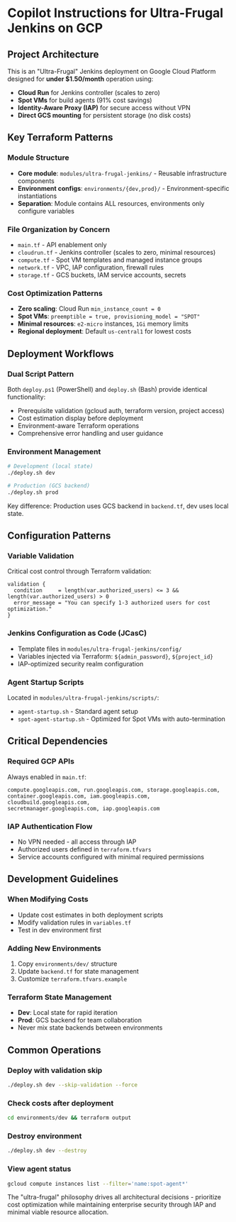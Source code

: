 # Copilot Instructions for Ultra-Frugal Jenkins on GCP

## Project Architecture

This is an "Ultra-Frugal" Jenkins deployment on Google Cloud Platform designed for **under $1.50/month** operation using:
- **Cloud Run** for Jenkins controller (scales to zero)
- **Spot VMs** for build agents (91% cost savings) 
- **Identity-Aware Proxy (IAP)** for secure access without VPN
- **Direct GCS mounting** for persistent storage (no disk costs)

## Key Terraform Patterns

### Module Structure
- **Core module**: `modules/ultra-frugal-jenkins/` - Reusable infrastructure components
- **Environment configs**: `environments/{dev,prod}/` - Environment-specific instantiations
- **Separation**: Module contains ALL resources, environments only configure variables

### File Organization by Concern
- `main.tf` - API enablement only
- `cloudrun.tf` - Jenkins controller (scales to zero, minimal resources)
- `compute.tf` - Spot VM templates and managed instance groups
- `network.tf` - VPC, IAP configuration, firewall rules
- `storage.tf` - GCS buckets, IAM service accounts, secrets

### Cost Optimization Patterns
- **Zero scaling**: Cloud Run `min_instance_count = 0`
- **Spot VMs**: `preemptible = true, provisioning_model = "SPOT"`
- **Minimal resources**: `e2-micro` instances, `1Gi` memory limits
- **Regional deployment**: Default `us-central1` for lowest costs

## Deployment Workflows

### Dual Script Pattern
Both `deploy.ps1` (PowerShell) and `deploy.sh` (Bash) provide identical functionality:
- Prerequisite validation (gcloud auth, terraform version, project access)
- Cost estimation display before deployment
- Environment-aware Terraform operations
- Comprehensive error handling and user guidance

### Environment Management
```bash
# Development (local state)
./deploy.sh dev

# Production (GCS backend)
./deploy.sh prod
```

Key difference: Production uses GCS backend in `backend.tf`, dev uses local state.

## Configuration Patterns

### Variable Validation
Critical cost control through Terraform validation:
```hcl
validation {
  condition     = length(var.authorized_users) <= 3 && length(var.authorized_users) > 0
  error_message = "You can specify 1-3 authorized users for cost optimization."
}
```

### Jenkins Configuration as Code (JCasC)
- Template files in `modules/ultra-frugal-jenkins/config/`
- Variables injected via Terraform: `${admin_password}`, `${project_id}`
- IAP-optimized security realm configuration

### Agent Startup Scripts
Located in `modules/ultra-frugal-jenkins/scripts/`:
- `agent-startup.sh` - Standard agent setup
- `spot-agent-startup.sh` - Optimized for Spot VMs with auto-termination

## Critical Dependencies

### Required GCP APIs
Always enabled in `main.tf`:
```
compute.googleapis.com, run.googleapis.com, storage.googleapis.com,
container.googleapis.com, iam.googleapis.com, cloudbuild.googleapis.com,
secretmanager.googleapis.com, iap.googleapis.com
```

### IAP Authentication Flow
- No VPN needed - all access through IAP
- Authorized users defined in `terraform.tfvars`
- Service accounts configured with minimal required permissions

## Development Guidelines

### When Modifying Costs
- Update cost estimates in both deployment scripts
- Modify validation rules in `variables.tf`
- Test in dev environment first

### Adding New Environments
1. Copy `environments/dev/` structure
2. Update `backend.tf` for state management
3. Customize `terraform.tfvars.example`

### Terraform State Management
- **Dev**: Local state for rapid iteration
- **Prod**: GCS backend for team collaboration
- Never mix state backends between environments

## Common Operations

### Deploy with validation skip
```bash
./deploy.sh dev --skip-validation --force
```

### Check costs after deployment
```bash
cd environments/dev && terraform output
```

### Destroy environment
```bash
./deploy.sh dev --destroy
```

### View agent status
```bash
gcloud compute instances list --filter='name:spot-agent*'
```

The "ultra-frugal" philosophy drives all architectural decisions - prioritize cost optimization while maintaining enterprise security through IAP and minimal viable resource allocation.
